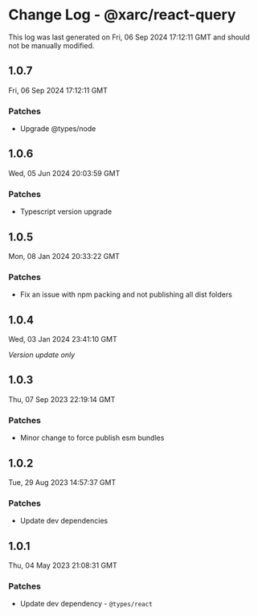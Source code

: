 # Change Log - @xarc/react-query

This log was last generated on Fri, 06 Sep 2024 17:12:11 GMT and should not be manually modified.

## 1.0.7
Fri, 06 Sep 2024 17:12:11 GMT

### Patches

- Upgrade @types/node

## 1.0.6
Wed, 05 Jun 2024 20:03:59 GMT

### Patches

- Typescript version upgrade

## 1.0.5
Mon, 08 Jan 2024 20:33:22 GMT

### Patches

- Fix an issue with npm packing and not publishing all dist folders

## 1.0.4
Wed, 03 Jan 2024 23:41:10 GMT

_Version update only_

## 1.0.3
Thu, 07 Sep 2023 22:19:14 GMT

### Patches

- Minor change to force publish esm bundles

## 1.0.2
Tue, 29 Aug 2023 14:57:37 GMT

### Patches

- Update dev dependencies

## 1.0.1
Thu, 04 May 2023 21:08:31 GMT

### Patches

- Update dev dependency - `@types/react` 

